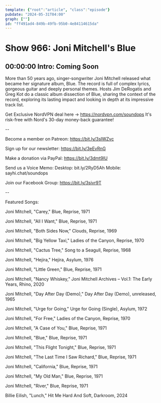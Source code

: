 ```yaml
---
template: {"root":"article", "class":"episode"}
pubdate: "2024-05-31T04:00"
graph: [""]
id: "ff491ad4-849b-49fb-95b0-4e84114615da"
---
```






# Show 966: Joni Mitchell's Blue



## 00:00:00 Intro: Coming Soon

More than 50 years ago, singer-songwriter Joni Mitchell released what became her signature album, Blue. The record is full of complex lyrics, gorgeous guitar and deeply personal themes. Hosts Jim DeRogatis and Greg Kot do a classic album dissection of Blue, sharing the context of the record, exploring its lasting impact and looking in depth at its impressive track list.




Get Exclusive NordVPN deal here → https://nordvpn.com/soundops It's risk-free with Nord's 30-day money-back guarantee!

--

Become a member on Patreon: https://bit.ly/3slWZvc

Sign up for our newsletter: https://bit.ly/3eEvRnG

Make a donation via PayPal: https://bit.ly/3dmt9lU

Send us a Voice Memo: Desktop: bit.ly/2RyD5Ah Mobile: sayhi.chat/soundops

Join our Facebook Group: https://bit.ly/3sivr9T

--

Featured Songs:

Joni Mitchell, "Carey," Blue, Reprise, 1971

Joni Mitchell, "All I Want," Blue, Reprise, 1971

Joni Mitchell, "Both Sides Now," Clouds, Reprise, 1969

Joni Mitchell, "Big Yellow Taxi," Ladies of the Canyon, Reprise, 1970

Joni Mitchell, "Cactus Tree," Song to a Seagull, Reprise, 1968

Joni Mitchell, "Hejira," Hejira, Asylum, 1976

Joni Mitchell, "Little Green," Blue, Reprise, 1971

Joni Mitchell, "Nancy Whiskey," Joni Mitchell Archives – Vol.1: The Early Years, Rhino, 2020

Joni Mitchell, "Day After Day (Demo)," Day After Day (Demo), unreleased, 1965

Joni Mitchell, "Urge for Going," Urge for Going (Single), Asylum, 1972

Joni Mitchell, "For Free," Ladies of the Canyon, Reprise, 1970

Joni Mitchell, "A Case of You," Blue, Reprise, 1971

Joni Mitchell, "Blue," Blue, Reprise, 1971

Joni Mitchell, "This Flight Tonight," Blue, Reprise, 1971

Joni Mitchell, "The Last Time I Saw Richard," Blue, Reprise, 1971

Joni Mitchell, "California," Blue, Reprise, 1971

Joni Mitchell, "My Old Man," Blue, Reprise, 1971

Joni Mitchell, "River," Blue, Reprise, 1971

Billie Eilish, "Lunch," Hit Me Hard And Soft, Darkroom, 2024